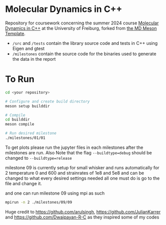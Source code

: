 # Molecular Dynamics in C++

Repository for coursework concerning the summer 2024 course [Molecular Dynamics in C++](https://pastewka.github.io/MolecularDynamics/) at the University of Freiburg, forked from [the MD Meson Template](https://github.com/imtek-simulation/meson-skeleton/).


- `/src` and `/tests` contain the library source code and tests in C++ using Eigen and gtest
- `/milestones` contain the source code for the binaries used to generate the data in the report

# To Run

```bash
cd <your repository>

# Configure and create build directory
meson setup builddir

# Compile
cd builddir
meson compile

# Run desired milestone
./milestones/01/01 
```
To get plots please run the jupyter files in each milestones after the milestones are run.
Also Note that the flag
`--buildtype=debug` should be changed to
`--buildtype=release`

milestone 09 is currently setup for small whisker and runs automatically for 2 temperature 0 and 600 and strainrates of 1e8 and 5e8 and can be changed to what every desired settings needed all one must do is go to the file and change it.

and one can run milestone 09 using mpi as such

```bash
mpirun -n 2 ./milestones/09/09

```

Huge credit to https://github.com/arulsingh, https://github.com/JulianKarrer and https://github.com/Dwaipayan-R-C as they inspired some of my codes 
